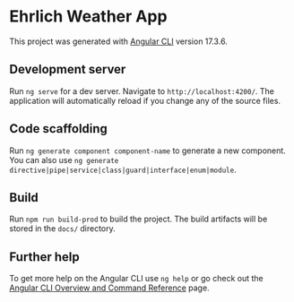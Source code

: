 # Ehrlich Weather App

This project was generated with [Angular CLI](https://github.com/angular/angular-cli) version 17.3.6.

## Development server

Run `ng serve` for a dev server. Navigate to `http://localhost:4200/`. The application will automatically reload if you change any of the source files.

## Code scaffolding

Run `ng generate component component-name` to generate a new component. You can also use `ng generate directive|pipe|service|class|guard|interface|enum|module`.

## Build

Run `npm run build-prod` to build the project. The build artifacts will be stored in the `docs/` directory.

## Further help

To get more help on the Angular CLI use `ng help` or go check out the [Angular CLI Overview and Command Reference](https://angular.io/cli) page.
